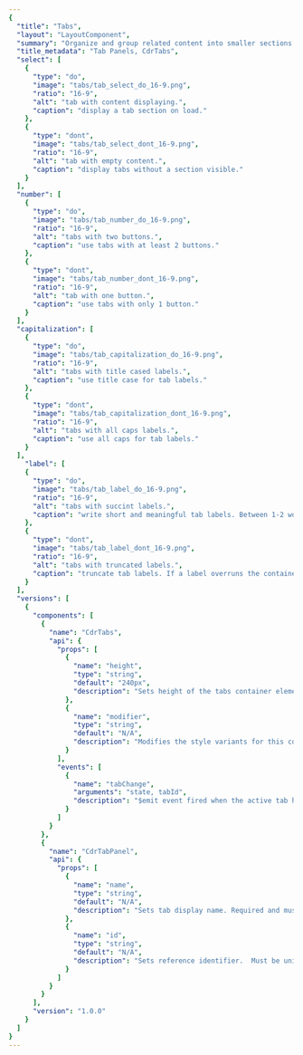 ```yaml
---
{
  "title": "Tabs",
  "layout": "LayoutComponent",
  "summary": "Organize and group related content into smaller sections navigable within a single container",
  "title_metadata": "Tab Panels, CdrTabs",
  "select": [
    {
      "type": "do",
      "image": "tabs/tab_select_do_16-9.png",
      "ratio": "16-9",
      "alt": "tab with content displaying.",
      "caption": "display a tab section on load."
    },
    {
      "type": "dont",
      "image": "tabs/tab_select_dont_16-9.png",
      "ratio": "16-9",
      "alt": "tab with empty content.",
      "caption": "display tabs without a section visible."
    }
  ],
  "number": [
    {
      "type": "do",
      "image": "tabs/tab_number_do_16-9.png",
      "ratio": "16-9",
      "alt": "tabs with two buttons.",
      "caption": "use tabs with at least 2 buttons."
    },
    {
      "type": "dont",
      "image": "tabs/tab_number_dont_16-9.png",
      "ratio": "16-9",
      "alt": "tab with one button.",
      "caption": "use tabs with only 1 button."
    }
  ],
  "capitalization": [
    {
      "type": "do",
      "image": "tabs/tab_capitalization_do_16-9.png",
      "ratio": "16-9",
      "alt": "tabs with title cased labels.",
      "caption": "use title case for tab labels."
    },
    {
      "type": "dont",
      "image": "tabs/tab_capitalization_dont_16-9.png",
      "ratio": "16-9",
      "alt": "tabs with all caps labels.",
      "caption": "use all caps for tab labels."
    }
  ],
    "label": [
    {
      "type": "do",
      "image": "tabs/tab_label_do_16-9.png",
      "ratio": "16-9",
      "alt": "tabs with succint labels.",
      "caption": "write short and meaningful tab labels. Between 1-2 words is best."
    },
    {
      "type": "dont",
      "image": "tabs/tab_label_dont_16-9.png",
      "ratio": "16-9",
      "alt": "tabs with truncated labels.",
      "caption": "truncate tab labels. If a label overruns the container, find a shorter alternative."
    }
  ],
  "versions": [
    {
      "components": [
        {
          "name": "CdrTabs",
          "api": {
            "props": [
              {
                "name": "height",
                "type": "string",
                "default": "240px",
                "description": "Sets height of the tabs container element.  This is needed for managing content overflow and animations."
              },
              {
                "name": "modifier",
                "type": "string",
                "default": "N/A",
                "description": "Modifies the style variants for this component. Possible values: {  'compact'  |  'full-width'  |  'no-border'  }"
              }
            ],
            "events": [
              {
                "name": "tabChange",
                "arguments": "state, tabId",
                "description": "$emit event fired when the active tab has been changed"
              }
            ]
          }
        },
        {
          "name": "CdrTabPanel",
          "api": {
            "props": [
              {
                "name": "name",
                "type": "string",
                "default": "N/A",
                "description": "Sets tab display name. Required and must be unique for each tab.  If id prop not provided, this value will be used as the reference identifier."
              },
              {
                "name": "id",
                "type": "string",
                "default": "N/A",
                "description": "Sets reference identifier.  Must be unique for each tab."
              }
            ]
          }
        }
      ],
      "version": "1.0.0"
    }
  ]
}
---
```


<cdr-doc-tabs>
<template slot="Overview">
<cdr-doc-table-of-contents-shell>

## Default
Tab buttons align left and bottom border expands to full width of container

<cdr-doc-example-code-pair repository-href="https://github.com/rei/rei-cedar/tree/feat/tabs/src/components/tabs" sandbox-href="https://codesandbox.io/s/v19wpz29r7" :backgroundToggle="false" :codeMaxHeight="false" >

```html

<cdr-tabs height="100px">
  <cdr-tab-panel name="Product">Tab 1 Content</cdr-tab-panel>
  <cdr-tab-panel name="Articles">Tab 2 Content</cdr-tab-panel>
  <cdr-tab-panel name="Classes & Events">Tab 3 Content</cdr-tab-panel>
  <cdr-tab-panel name="Videos">Tab 4 Content</cdr-tab-panel>
</cdr-tabs>

```

</cdr-doc-example-code-pair>

## Compact

Reduced spacing around the tab buttons create a denser visual design

<cdr-doc-example-code-pair repository-href="https://github.com/rei/rei-cedar/tree/18.11.1/src/components/tabs" sandbox-href="https://codesandbox.io/s/v19wpz29r7" :backgroundToggle="false" :codeMaxHeight="false">

```html
<cdr-tabs modifier="compact" height="100px">
  <cdr-tab-panel name="Product" >Tab 1 Content</cdr-tab-panel>
  <cdr-tab-panel name="Articles">Tab 2 Content</cdr-tab-panel>
  <cdr-tab-panel name="Classes & Events">Tab 3 Content</cdr-tab-panel>
  <cdr-tab-panel name="Videos">Tab 4 Content</cdr-tab-panel>
</cdr-tabs>
```

</cdr-doc-example-code-pair>

## Full Width

Tab buttons space evenly across the container

<cdr-doc-example-code-pair repository-href="https://github.com/rei/rei-cedar/tree/18.11.1/src/components/tabs" sandbox-href="https://codesandbox.io/s/v19wpz29r7" :backgroundToggle="false" :codeMaxHeight="false" class="custom-radio-example">

```html
<cdr-tabs modifier="full-width" height="100px">
  <cdr-tab-panel name="Product">Tab 1 Content</cdr-tab-panel>
  <cdr-tab-panel name="Articles">Tab 2 Content</cdr-tab-panel>
  <cdr-tab-panel name="Classes & Events">Tab 3 Content</cdr-tab-panel>
  <cdr-tab-panel name="Videos">Tab 4 Content</cdr-tab-panel>
</cdr-tabs>
```

</cdr-doc-example-code-pair>

## No Border

Bottom border of tab header list is removed.

<cdr-doc-example-code-pair repository-href="https://github.com/rei/rei-cedar/tree/18.11.1/src/components/tabs" sandbox-href="https://codesandbox.io/s/v19wpz29r7" :backgroundToggle="false" :codeMaxHeight="false" class="custom-radio-example">

```html
<cdr-tabs modifier="no-border" height="100px">
  <cdr-tab-panel name="Product">Tab 1 Content</cdr-tab-panel>
  <cdr-tab-panel name="Articles">Tab 2 Content</cdr-tab-panel>
  <cdr-tab-panel name="Classes & Events">Tab 3 Content</cdr-tab-panel>
  <cdr-tab-panel name="Videos">Tab 4 Content</cdr-tab-panel>
</cdr-tabs>
```

</cdr-doc-example-code-pair>

## Accessibility

Tabs component maintains these keyboard interactions:

- **Left arrow** and **Right arrow** keys:  Moves user between tabs
- **Down arrow**:  Moves user into the content within the active tab section
- **Up arrow**:  Returns user to the selected tab

<br/>

This component has compliance with WCAG guidelines by:

- Using text color with a Level AA contrast ratio of 4.5:1 contrast between the text color and the background (but only when displayed on light backgrounds)
- Includes tablist role in tabs header container
- Includes tab role in tab header element
- Includes tabpanel role in tab content element

</cdr-doc-table-of-contents-shell>
</template>

<template slot="Design Guidelines">
<cdr-doc-table-of-contents-shell>

## Use when

- Organizing related content in a single container
- Flipping between multiple panes or sections
- Grouping content to display horizontally
- Content is lengthy and can be broken into discrete parts

### Don’t use when

- Grouping content to display vertically. Instead, use [Accordion](../accordion/)
- Creating primary navigation that links to other pages
- Creating anchor or in-page navigation
- Comparing related content. Instead, use [Data Tables](../data-tables/)

## Foundations

- Never display disabled tab labels
- Remove tab button if there is no content
- Keep to no more than 6 tab buttons
- Never display fewer than 2 tab buttons

## Content

- Order the tab buttons by priority or importance from left to right
- Keep tab labels short and meaningful. Between 1-2 words is best and written in plain language
- Never truncate tab labels
- Use title caps for tab labels

## Behavior

- The first tab section is selected by default
- Only one tab can be selected at a time
- Currently selected tab is always highlighted
- Tabs are scrollable by default and do not wrap to a second line
- Tabs become scrollable when the length of the labels exceed the width of the container
- Inactive tab panels are rendered for SEO purposes

### Do/Don't

<do-dont :examples="$page.frontmatter.select" />

<do-dont :examples="$page.frontmatter.number" />

<do-dont :examples="$page.frontmatter.capitalization" />

<do-dont :examples="$page.frontmatter.label" />

## Responsiveness

- Tabs can change styles based on breakpoint
  - Example: _Default_ at MD/LG, _Compact_ and _Full Width_ at XS/SM
- Tabs labels never wrap to two lines
- Scroll is set by default:
  - If tabs exceed width of viewport, a gradient is added to the end (right) of tab container
  - When scrolled to end of tabs, a gradient is added to the beginning (left) of tab container
- Maintain layout for tabs when switching to smaller viewports. Do not replace the tab component with the accordion component
- Switching between tab component and accordion component is not supported in Cedar components library

</cdr-doc-table-of-contents-shell>
</template>

<template slot="API">
<cdr-doc-table-of-contents-shell>

## Props

### CdrTabs

<cdr-doc-api type="prop" :api-data="$page.frontmatter.versions[0].components[0].api.props"/>

### CdrTabPanel

<cdr-doc-api type="prop" :api-data="$page.frontmatter.versions[0].components[1].api.props"/>

## Events

<cdr-doc-api type="event" :api-data="$page.frontmatter.versions[0].components[0].api.events" />

## Installation

Resources are available within the [CdrTabs package](https://www.npmjs.com/package/@rei/cdr-tabs):

- Component: `@rei/cdr-tabs`
- Component styles: `cdr-tabs.css`

<br/>

To incorporate the required assets for a component, use the following steps:

### 1. Install using NPM

Install the CdrTabs package using `npm` in your terminal:

_Terminal_

```bash
npm i -s @rei/cdr-tabs
```

## 2. Import Dependencies

_main.js_

```javascript
// import your required CSS.
import "@rei/cdr-tabs/dist/cdr-tabs.css";
```

### 3. Add component to a template

_local.vue_

```vue
<template>
  ...
     <cdr-tabs>
       <cdr-tab-panel name=”tab1”>TAB1 CONTENT GOES HERE</cdr-tab-panel>
       <cdr-tab-panel name=”tab2”>TAB2 CONTENT GOES HERE</cdr-tab-panel>
       <cdr-tab-panel name=”tab3”>TAB3 CONTENT GOES HERE</cdr-tab-panel>
     </cdr-tabs>
  ...
</template>

<script>
import { CdrTabs, CdrTabPanel } from '@rei/cdr-tabs’;
export default {
  ...
  components: {
     CdrTabs,
     CdrTabPanel
  },
}
</script>
```

## Usage

The `cdr-tab-panel name` property sets the tab display value and is used for reference.

```vue
 <cdr-tabs>
   <cdr-tab-panel name="tab1">Tab 1 Content</cdr-tab-panel>
 </cdr-tabs>
```

### Modifiers

Following variants are available to the `cdr-tabs` modifier attribute:
| Value        | Description            |
|:-------------|:-----------------------|
| 'compact'    | Sets the tabs styling for smaller screen sizes |
| 'full-width' | Sets the tab header to display evenly across the entire width instead of left justified |
| 'no-border'  | Removes the bottom border of the tabs header |

</cdr-doc-table-of-contents-shell>
</template>

<template slot="History">

## 1.0.0

- Organizes content across different screens
- Enables navigation between content with Tab Header List
- Tabs Header List supports overflow by allowing horizontal scrolling of header
- Incorporates accessibility and SEO compliant features
- Git commit reference [(cc6b3fb)](https://github.com/rei/rei-cedar/pull/454/commits/cc6b3fbd49bbe1b07165dd605df99fbe1743cbd6)

</template>
</cdr-doc-tabs>
